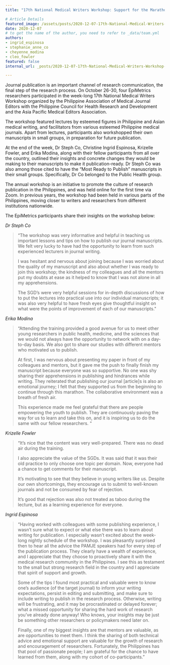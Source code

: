 ```yaml
---
title: "17th National Medical Writers Workshop: Support for the Marathon of Journal Publication"

# Article Details
featured_image: /assets/posts/2020-12-07-17th-National-Medical-Writers-Workshop-Support-for-the-Marathon-of-Journal-Publication/ia3.jpg>
date: 2020-12-07
# to get the name of the author, you need to refer to _data/team.yml
authors:
- ingrid_espinosa
- stephanie_anne_co
- cheyenne_modina
- cleo_fowler
featured: false
internal_url: _posts/2020-12-07-17th-National-Medical-Writers-Workshop-Support-for-the-Marathon-of-Journal-Publication.html

---
```


Journal publication is an important channel of research communication, the final step of the research process. On October 26-30, four EpiMetrics researchers participated in the week-long 17th National Medical Writers Workshop organized by the Philippine Association of Medical Journal Editors with the Philippine Council for Health Research and Development and the Asia Pacific Medical Editors Association. 

The workshop featured lectures by esteemed figures in Philippine and Asian medical writing, and facilitators from various esteemed Philippine medical journals. Apart from lectures, participants also workshopped their own manuscripts in small groups, in preparation for future publication.

At the end of the week, Dr Steph Co, Christine Ingrid Espinosa, Krizelle Fowler, and Erika Modina, along with their fellow participants from all over the country, outlined their insights and concrete changes they would be making to their manuscripts to make it publication-ready. Dr Steph Co was also among those cited to have the “Most Ready to Publish” manuscripts in their small groups. Specifically, Dr Co belonged to the Public Health group.

The annual workshop is an initiative to promote the culture of research publication in the Philippines, and was held online for the first time via Zoom. In previous years, the workshop had been held in various parts of the Philippines, moving closer to writers and researchers from different institutions nationwide. 

The EpiMetrics participants share their insights on the workshop below:

_Dr Steph Co_

> <p> “The workshop was very informative and helpful in teaching us important lessons and tips on how to publish our journal manuscripts. We felt very lucky to have had the opportunity to learn from such experienced lecturers in journal writing. 
>
> I was hesitant and nervous about joining because I was worried about the quality of my manuscript and also about whether I was ready to join this workshop; the kindness of my colleagues and all the mentors put my doubts at ease as it helped to know that I was not alone in all my apprehensions.
>
> The SGD’s were very helpful sessions for in-depth discussions of how to put the lectures into practical use into our individual manuscripts; it was also very helpful to have fresh eyes give thoughtful insight on what were the points of improvement of each of our manuscripts." </p>

_Erika Modina_

>“Attending the training provided a good avenue for us to meet other young researchers in public health, medicine, and the sciences that we would not always have the opportunity to network with on a day-to-day basis. We also got to share our studies with different mentors who motivated us to publish. 
>
>At first, I was nervous about presenting my paper in front of my colleagues and mentors, but it gave me the push to finally finish my manuscript because everyone was so supportive. No one was shy sharing their apprehensions in publishing and hindrances while writing. They reiterated that publishing our journal [article]s is also an emotional journey; I felt that they supported us from the beginning to continue through this marathon. The collaborative environment was a breath of fresh air. 
>
>This experience made me feel grateful that there are people empowering the youth to publish. They are continuously paving the way for us to learn and take this on, and it is inspiring us to do the same with our fellow researchers. “

_Krizelle Fowler_

> “It’s nice that the content was very well-prepared. There was no dead air during the training. 
> 
> I also appreciate the value of the SGDs. It was said that it was their old practice to only choose one topic per domain. Now, everyone had a chance to get comments for their manuscript.
> 
> It’s motivating to see that they believe in young writers like us. Despite our own shortcomings, they encourage us to submit to well-known journals and not be consumed by fear of rejection.
>
> It’s good that rejection was also not treated as taboo during the lecture, but as a learning experience for everyone.

_Ingrid Espinosa_

> <p>“Having worked with colleagues with some publishing experience, I wasn’t sure what to expect or what else there was to learn about writing for publication. I especially wasn’t excited about the week-long nightly schedule of the workshop. I was pleasantly surprised then to hear all the advice the PAMJE speakers had for every step of the publication process. They clearly have a wealth of experience, and I appreciate that they choose to proactively share it with the medical research community in the Philippines. I see this as testament to the small but strong research field in the country and I appreciate that spirit of support and growth.
>
> Some of the tips I found most practical and valuable were to know one’s audience (of the target journal) to inform your writing expectations, persist in editing and submitting, and make sure to include writing to publish in the research process. Otherwise, writing will be frustrating, and it may be procrastinated or delayed forever; what a missed opportunity for sharing the hard work of research you’ve already done anyway! Who knows, your insights may be just be something other researchers or policymakers need later on.
>
> Finally, one of my biggest insights are that mentors are valuable, as are opportunities to meet them. I think the sharing of both technical advice and emotional support are valuable for the growth of research and encouragement of researchers. Fortunately, the Philippines has that pool of passionate people; I am grateful for the chance to have learned from them, along with my cohort of co-participants.” </p>

<!-- ![](/assets/posts/2020-12-07-17th-National-Medical-Writers-Workshop-Support-for-the-Marathon-of-Journal-Publication/ia3.jpg){: .size-large .align-center} -->